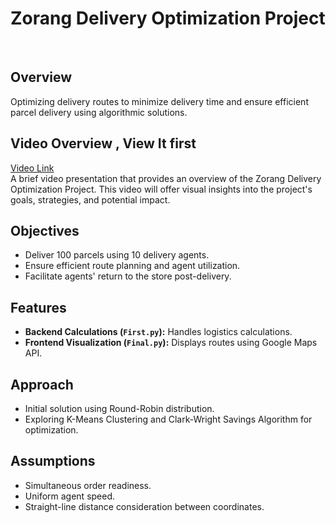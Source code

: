 # Zorang Delivery Optimization Project
&nbsp;
## Overview
Optimizing delivery routes to minimize delivery time and ensure efficient parcel delivery using algorithmic solutions.
&nbsp;
## Video Overview , View It first
[Video Link](https://drive.google.com/file/d/1ghKuq9JB6ghYEC_uYYOqSiydfXhYr8fe/view?usp=drive_link)  
A brief video presentation that provides an overview of the Zorang Delivery Optimization Project. This video will offer visual insights into the project's goals, strategies, and potential impact.
&nbsp;
## Objectives
- Deliver 100 parcels using 10 delivery agents.
- Ensure efficient route planning and agent utilization.
- Facilitate agents' return to the store post-delivery.
&nbsp;
## Features
- **Backend Calculations (`First.py`):** Handles logistics calculations.
- **Frontend Visualization (`Final.py`):** Displays routes using Google Maps API.
&nbsp;
## Approach
- Initial solution using Round-Robin distribution.
- Exploring K-Means Clustering and Clark-Wright Savings Algorithm for optimization.
&nbsp;
## Assumptions
- Simultaneous order readiness.
- Uniform agent speed.
- Straight-line distance consideration between coordinates.
&nbsp;


